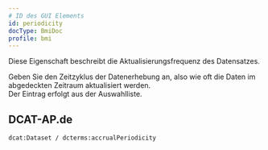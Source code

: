 ```yaml
---
# ID des GUI Elements
id: periodicity
docType: BmiDoc
profile: bmi
---
```


Diese Eigenschaft beschreibt die Aktualisierungsfrequenz des Datensatzes.

Geben Sie den Zeitzyklus der Datenerhebung an, also wie oft die Daten im abgedeckten Zeitraum aktualisiert werden.<br />
Der Eintrag erfolgt aus der Auswahlliste.

## DCAT-AP.de
`dcat:Dataset / dcterms:accrualPeriodicity`

